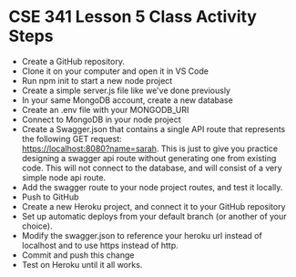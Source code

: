 # CSE 341 Lesson 5 Class Activity Steps

- Create a GitHub repository.
- Clone it on your computer and open it in VS Code
- Run npm init to start a new node project
- Create a simple server.js file like we've done previously
- In your same MongoDB account, create a new database
- Create an .env file with your MONGODB_URI
- Connect to MongoDB in your node project
- Create a Swagger.json that contains a single API route that represents the following GET request:  
  [https://localhost:8080?name=sarah](https://localhost:8080?name=sarah). This is just to give you practice designing a swagger api route without generating one from existing code. This will not connect to the database, and will consist of a very simple node api route.
- Add the swagger route to your node project routes, and test it locally.
- Push to GitHub
- Create a new Heroku project, and connect it to your GitHub repository
- Set up automatic deploys from your default branch (or another of your choice).
- Modify the swagger.json to reference your heroku url instead of localhost and to use https instead of http.
- Commit and push this change
- Test on Heroku until it all works.
